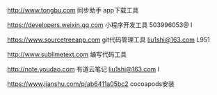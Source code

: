 
http://www.tongbu.com   同步助手    app下载工具

https://developers.weixin.qq.com  小程序开发工具   503996053@    l

https://www.sourcetreeapp.com  git代码管理工具     liu1shi@163.com   L951

http://www.sublimetext.com        编写代码工具

http://note.youdao.com               有道云笔记     liu1shi@163.com  l

https://www.jianshu.com/p/ab6411a05bc2     cocoapods安装
